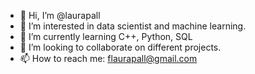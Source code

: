 - 👋 Hi, I’m @laurapall
- 👀 I’m interested in data scientist and machine learning.
- 🌱 I’m currently learning C++, Python, SQL
- 💞️ I’m looking to collaborate on different projects.
- 📫 How to reach me: flaurapall@gmail.com 

<!---
laurapall/laurapall is a ✨ special ✨ repository because its `README.md` (this file) appears on your GitHub profile.
You can click the Preview link to take a look at your changes.
--->
